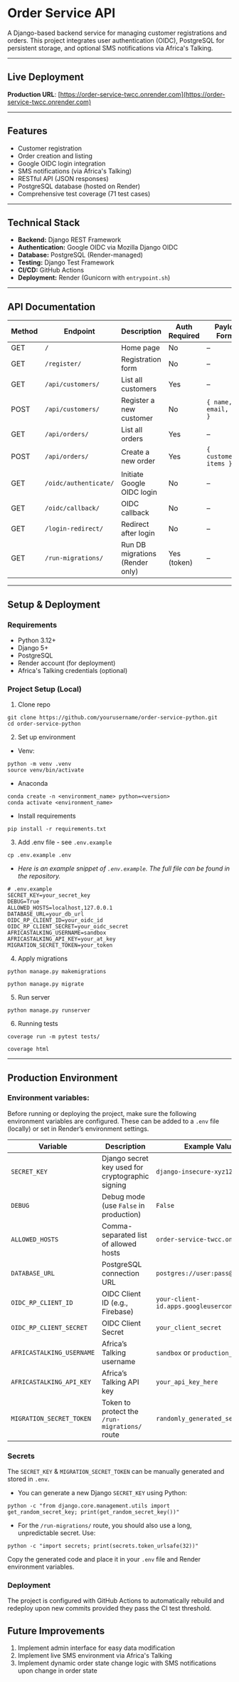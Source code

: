 # Order Service API

A Django-based backend service for managing customer registrations and orders. This project integrates user authentication (OIDC), PostgreSQL for persistent storage, and optional SMS notifications via Africa's Talking.

---

## Live Deployment

**Production URL**: [https://order-service-twcc.onrender.com](https://order-service-twcc.onrender.com)

---

## Features

- Customer registration
- Order creation and listing
- Google OIDC login integration
- SMS notifications (via Africa's Talking)
- RESTful API (JSON responses)
- PostgreSQL database (hosted on Render)
- Comprehensive test coverage (71 test cases)

---
## Technical Stack

- **Backend:** Django REST Framework
- **Authentication:** Google OIDC via Mozilla Django OIDC
- **Database:** PostgreSQL (Render-managed)
- **Testing:** Django Test Framework 
- **CI/CD:** GitHub Actions
- **Deployment:** Render (Gunicorn with `entrypoint.sh`)

---
## API Documentation

| Method | Endpoint                | Description                      | Auth Required | Payload Format |
|--------|-------------------------|----------------------------------|---------------|----------------|
| GET    | `/`                     | Home page                        | No            | –              |
| GET    | `/register/`            | Registration form                | No            | –              |
| GET    | `/api/customers/`       | List all customers               | Yes           | –              |
| POST   | `/api/customers/`       | Register a new customer          | No            | `{ name, email, phone }` |
| GET    | `/api/orders/`          | List all orders                  | Yes           | –              |
| POST   | `/api/orders/`          | Create a new order               | Yes           | `{ customer_id, items }` |
| GET    | `/oidc/authenticate/`   | Initiate Google OIDC login       | No            | –              |
| GET    | `/oidc/callback/`       | OIDC callback                    | No            | –              |
| GET    | `/login-redirect/`      | Redirect after login             | No            | –              |
| GET    | `/run-migrations/`      | Run DB migrations (Render only) | Yes (token)   | –              |

---
## Setup & Deployment

### Requirements

- Python 3.12+
- Django 5+
- PostgreSQL
- Render account (for deployment)
- Africa's Talking credentials (optional)

### Project Setup (Local)


1.  Clone repo
```{code}
git clone https://github.com/yourusername/order-service-python.git
cd order-service-python
```

2.  Set up environment 
- Venv:
```{code}
python -m venv .venv
source venv/bin/activate
```

- Anaconda
```{code}
conda create -n <environment_name> python=<version>
conda activate <environment_name>
```

- Install requirements
```{code}
pip install -r requirements.txt
```

3. Add .env file - see `.env.example`
```{code}
cp .env.example .env
```
- *Here is an example snippet of `.env.example`. The full file can be found in the repository.*

```{code}
# .env.example
SECRET_KEY=your_secret_key
DEBUG=True
ALLOWED_HOSTS=localhost,127.0.0.1
DATABASE_URL=your_db_url
OIDC_RP_CLIENT_ID=your_oidc_id
OIDC_RP_CLIENT_SECRET=your_oidc_secret
AFRICASTALKING_USERNAME=sandbox
AFRICASTALKING_API_KEY=your_at_key
MIGRATION_SECRET_TOKEN=your_token
```

4. Apply migrations
```{code}
python manage.py makemigrations

python manage.py migrate
```
5. Run server
```{code}
python manage.py runserver
```
6. Running tests
```{code}
coverage run -m pytest tests/

coverage html
```

---
## Production Environment 

### Environment variables:

Before running or deploying the project, make sure the following environment variables are configured. These can be added to a `.env` file (locally) or set in Render’s environment settings.

| Variable                   | Description                                   | Example Value / Notes                                |
|---------------------------|-----------------------------------------------|-------------------------------------------------------|
| `SECRET_KEY`              | Django secret key used for cryptographic signing | `django-insecure-xyz123!@#...`                     |
| `DEBUG`                   | Debug mode (use `False` in production)         | `False`                                               |
| `ALLOWED_HOSTS`           | Comma-separated list of allowed hosts          | `order-service-twcc.onrender.com`                    |
| `DATABASE_URL`            | PostgreSQL connection URL                      | `postgres://user:pass@host:port/dbname`              |
| `OIDC_RP_CLIENT_ID`       | OIDC Client ID (e.g., Firebase)                | `your-client-id.apps.googleusercontent.com`          |
| `OIDC_RP_CLIENT_SECRET`   | OIDC Client Secret                             | `your_client_secret`                                 |
| `AFRICASTALKING_USERNAME` | Africa’s Talking username                      | `sandbox` or `production_username`                   |
| `AFRICASTALKING_API_KEY`  | Africa’s Talking API key                       | `your_api_key_here`                                  |
| `MIGRATION_SECRET_TOKEN`  | Token to protect the `/run-migrations/` route  | `randomly_generated_secure_token`                    |

### Secrets

The `SECRET_KEY` & `MIGRATION_SECRET_TOKEN` can be manually generated and stored in `.env`.

- You can generate a new Django `SECRET_KEY` using Python:

```{code}
python -c "from django.core.management.utils import get_random_secret_key; print(get_random_secret_key())"
```
- For the `/run-migrations/` route, you should also use a long, unpredictable secret. Use:

```{code}
python -c "import secrets; print(secrets.token_urlsafe(32))"
```

Copy the generated code and place it in your `.env` file and Render environment variables.

### Deployment

The project is configured with GitHub Actions to automatically rebuild and redeploy upon new commits provided they pass the CI test threshold.

## Future Improvements
1. Implement admin interface for easy data modification
2. Implement live SMS environment via Africa's Talking
3. Implement dynamic order state change logic with SMS notifications upon change in order state